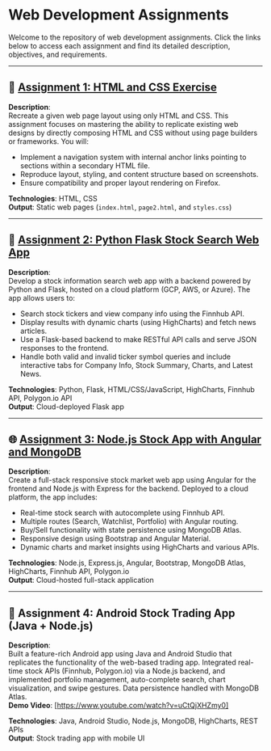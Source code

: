 # Web Development Assignments

Welcome to the repository of web development assignments. Click the links below to access each assignment and find its detailed description, objectives, and requirements.

---

## 📘 [Assignment 1: HTML and CSS Exercise](https://shalin0410.github.io/Assignment%201/g54y54Assign1.html)

**Description**:  
Recreate a given web page layout using only HTML and CSS. This assignment focuses on mastering the ability to replicate existing web designs by directly composing HTML and CSS without using page builders or frameworks. You will:
- Implement a navigation system with internal anchor links pointing to sections within a secondary HTML file.
- Reproduce layout, styling, and content structure based on screenshots.
- Ensure compatibility and proper layout rendering on Firefox.

**Technologies**: HTML, CSS  
**Output**: Static web pages (`index.html`, `page2.html`, and `styles.css`)

---

## 🐍 [Assignment 2: Python Flask Stock Search Web App](https://assign2shal.wl.r.appspot.com/)

**Description**:  
Develop a stock information search web app with a backend powered by Python and Flask, hosted on a cloud platform (GCP, AWS, or Azure). The app allows users to:
- Search stock tickers and view company info using the Finnhub API.
- Display results with dynamic charts (using HighCharts) and fetch news articles.
- Use a Flask-based backend to make RESTful API calls and serve JSON responses to the frontend.
- Handle both valid and invalid ticker symbol queries and include interactive tabs for Company Info, Stock Summary, Charts, and Latest News.

**Technologies**: Python, Flask, HTML/CSS/JavaScript, HighCharts, Finnhub API, Polygon.io API  
**Output**: Cloud-deployed Flask app

---

## 🌐 [Assignment 3: Node.js Stock App with Angular and MongoDB](https://assign2shalin.wl.r.appspot.com/)

**Description**:  
Create a full-stack responsive stock market web app using Angular for the frontend and Node.js with Express for the backend. Deployed to a cloud platform, the app includes:
- Real-time stock search with autocomplete using Finnhub API.
- Multiple routes (Search, Watchlist, Portfolio) with Angular routing.
- Buy/Sell functionality with state persistence using MongoDB Atlas.
- Responsive design using Bootstrap and Angular Material.
- Dynamic charts and market insights using HighCharts and various APIs.

**Technologies**: Node.js, Express.js, Angular, Bootstrap, MongoDB Atlas, HighCharts, Finnhub API, Polygon.io  
**Output**: Cloud-hosted full-stack application


---

## 📱 Assignment 4: Android Stock Trading App (Java + Node.js)

**Description**:  
Built a feature-rich Android app using Java and Android Studio that replicates the functionality of the web-based trading app. Integrated real-time stock APIs (Finnhub, Polygon.io) via a Node.js backend, and implemented portfolio management, auto-complete search, chart visualization, and swipe gestures. Data persistence handled with MongoDB Atlas.  
**Demo Video**: [https://www.youtube.com/watch?v=uCtQjXHZmy0]

**Technologies**: Java, Android Studio, Node.js, MongoDB, HighCharts, REST APIs  
**Output**: Stock trading app with mobile UI

